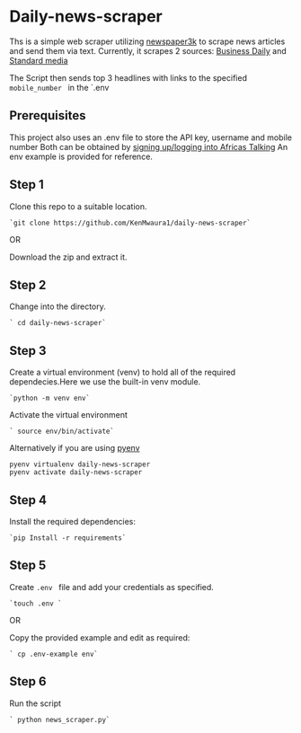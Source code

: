 # Daily-news-scraper 

Ths is a simple web scraper utilizing [newspaper3k](https://newspaper.readthedocs.io/en/latest/user_guide/quickstart.html#) to scrape news articles and send them via text.
Currently, it scrapes 2 sources: [Business Daily](https://www.businessdailyafrica.com/) and [Standard media](https://www.standardmedia.co.ke/)

The Script then sends top 3 headlines with links to the specified `mobile_number ` in the `.env
## Prerequisites 
This project also uses an .env file to store the API key, username and mobile number 
Both can be obtained by [signing up/logging into Africas Talking](https://www.account.africastalking.com/)
An env example is provided for reference.

## Step 1
Clone this repo to a suitable location.

    `git clone https://github.com/KenMwaura1/daily-news-scraper`

OR 

Download the zip and extract it.
## Step 2 
Change into the directory.

    ` cd daily-news-scraper`

## Step 3
Create a virtual environment (venv) to hold all of the required dependecies.Here we use 
the built-in venv module.
  
    `python -m venv env`

Activate the virtual environment

    ` source env/bin/activate`

Alternatively if you are using [pyenv](https://github.com/pyenv/pyenv)
       
```shell 
pyenv virtualenv daily-news-scraper
pyenv activate daily-news-scraper
   ```
## Step 4 
Install the required dependencies:

    `pip Install -r requirements`
## Step 5
Create `.env ` file and add your credentials as specified.

    `touch .env `

OR
 
Copy the provided  example and edit as required:

    ` cp .env-example env`

## Step 6 
Run the script 

    ` python news_scraper.py`